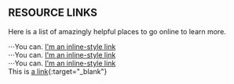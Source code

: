 ## RESOURCE LINKS
Here is a list of amazingly helpful places to go online to learn more.

⋅⋅⋅You can. [I'm an inline-style link](https://www.google.com) <br />
⋅⋅⋅You can. [I'm an inline-style link](https://www.google.com) <br />
⋅⋅⋅You can. [I'm an inline-style link](https://www.google.com) <br />
This is [a link](http://google.com){:target="_blank"}
